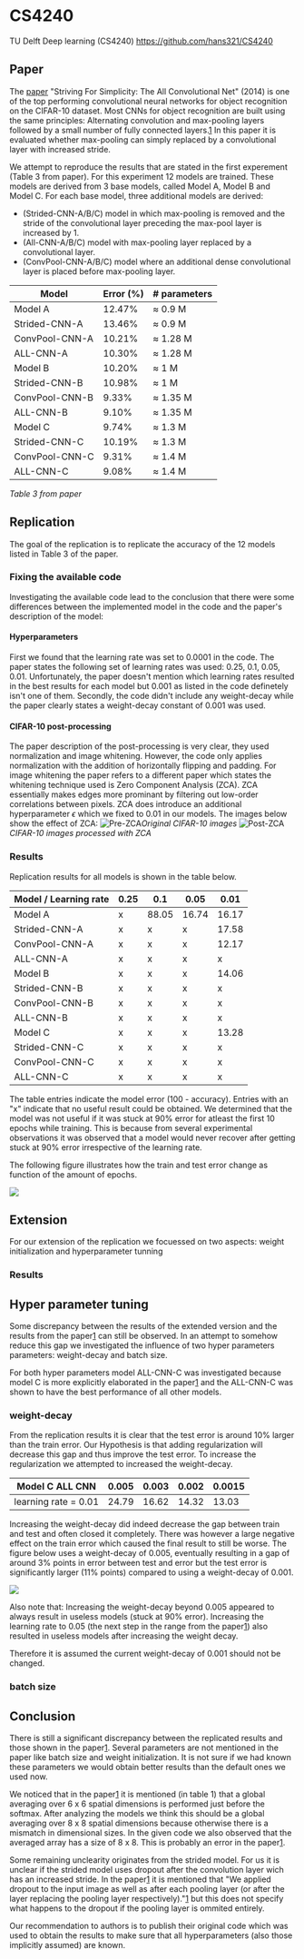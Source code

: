 # CS4240
TU Delft Deep learning (CS4240)
https://github.com/hans321/CS4240

## Paper
The [paper][1] "Striving For Simplicity: The All Convolutional Net" (2014) is one of the top performing convolutional neural networks for object recognition on the CIFAR-10 dataset.
Most CNNs for object recognition are built using the same principles: Alternating convolution and max-pooling layers
followed by a small number of fully connected layers.[1] In this paper it is evaluated whether max-pooling can simply replaced by a convolutional layer with increased stride. 

We attempt to reproduce the results that are stated in the first experement (Table 3 from paper). For this experiment 12 models are trained. These models are derived from 3 base models, called Model A, Model B and Model C. For each base model, three additional models are derived: 

* (Strided-CNN-A/B/C) model in which max-pooling is removed and the stride of the convolutional layer preceding the max-pool layer is increased by 1.
* (All-CNN-A/B/C) model with max-pooling layer replaced by a convolutional layer.
* (ConvPool-CNN-A/B/C) model where an additional dense convolutional layer is placed before max-pooling layer.


| Model               | Error (%) | # parameters   | 
|---------------------|-----------|----------------|
| Model A             | 12.47%    | ≈ 0.9 M        | 
| Strided-CNN-A       | 13.46%    | ≈ 0.9 M        | 
| ConvPool-CNN-A      | 10.21%    | ≈ 1.28 M       | 
| ALL-CNN-A           | 10.30%    | ≈ 1.28 M       |
| Model B             | 10.20%    | ≈ 1 M          |
| Strided-CNN-B       | 10.98%    | ≈ 1 M          |
| ConvPool-CNN-B      | 9.33%     | ≈ 1.35 M       |
| ALL-CNN-B           | 9.10%     | ≈ 1.35 M       |
| Model C             | 9.74%     | ≈ 1.3 M        |
| Strided-CNN-C       | 10.19%    | ≈ 1.3 M        |
| ConvPool-CNN-C      | 9.31%     | ≈ 1.4 M        |
| ALL-CNN-C           | 9.08%     | ≈ 1.4 M        |
*Table 3 from paper*

## Replication
The goal of the replication is to replicate the accuracy of the 12 models listed in Table 3 of the paper.


### Fixing the available code
Investigating the available code lead to the conclusion that there were some differences between the implemented model in the code and the paper's description of the model:

#### Hyperparameters
First we found that the learning rate was set to 0.0001 in the code. The paper states the following set of learning rates was used: 0.25, 0.1, 0.05, 0.01. Unfortunately, the paper doesn't mention which learning rates resulted in the best results for each model but 0.001 as listed in the code definetely isn't one of them. Secondly, the code didn't include any weight-decay while the paper clearly states a weight-decay constant of 0.001 was used. 

#### CIFAR-10 post-processing
The paper description of the post-processing is very clear, they used normalization and image whitening. However, the code only applies normalization with the addition of horizontally flipping and padding. For image whitening the paper refers to a different paper which states the whitening technique used is Zero Component Analysis (ZCA). ZCA essentially makes edges more prominant by filtering out low-order correlations between pixels. ZCA does introduce an additional hyperparameter $\epsilon$ which we fixed to 0.01 in our models. The images below show the effect of ZCA:
![Pre-ZCA](images/original.png)*Original CIFAR-10 images*
![Post-ZCA](images/zca.png)*CIFAR-10 images processed with ZCA*

### Results

Replication results for all models is shown in the table below.

| Model / Learning rate | 0.25 | 0.1   | 0.05  | 0.01  |
|---------------------|------|-------|-------|-------|
| Model A             | x    | 88.05 | 16.74 | 16.17 |
| Strided-CNN-A       | x    | x     | x     | 17.58 |
| ConvPool-CNN-A      | x    | x     | x     | 12.17 |
| ALL-CNN-A           | x    | x     | x     | x     |
| Model B             | x    | x     | x     | 14.06 |
| Strided-CNN-B       | x    | x     | x     | x     |
| ConvPool-CNN-B      | x    | x     | x     | x     |
| ALL-CNN-B           | x    | x     | x     | x     |
| Model C             | x    | x     | x     | 13.28 |
| Strided-CNN-C       | x    | x     | x     | x     |
| ConvPool-CNN-C      | x    | x     | x     | x     |
| ALL-CNN-C           | x    | x     | x     | x     |

The table entries indicate the model error (100 - accuracy).
Entries with an "x" indicate that no useful result could be obtained. We determined that the model was not useful if it was stuck at 90% error for atleast the first 10 epochs while training. This is because from several experimental observations it was observed that a model would never recover after getting stuck at 90% error irrespective of the learning rate.

The following figure illustrates how the train and test error change as function of the amount of epochs. 

![](./images/model_c_0_01.svg)

## Extension

For our extension of the replication we focuessed on two aspects: weight initialization and hyperparameter tunning

### Results

## Hyper parameter tuning
Some discrepancy between the results of the extended version and the results from the paper[1] can still be observed. In an attempt to somehow reduce this gap we investigated the influence of two hyper parameters parameters: weight-decay and batch size.

For both hyper parameters model ALL-CNN-C was investigated because model C is more explicitly elaborated in the paper[1] and the ALL-CNN-C was shown to have the best performance of all other models. 

### weight-decay
From the replication results it is clear that the test error is around 10% larger than the train error. Our Hypothesis is that adding regularization will decrease this gap and thus improve the test error. To increase the regularization we attempted to increased the weight-decay.

| Model C ALL CNN | 0.005 | 0.003 | 0.002 | 0.0015 |
|-----------------|-------|-------|-------|--------|
| learning rate = 0.01 | 24.79 | 16.62 | 14.32 | 13.03 |

Increasing the weight-decay did indeed decrease the gap between train and test and often closed it completely. There was however a large negative effect on the train error which caused the final result to still be worse.
The figure below uses a weight-decay of 0.005, eventually resulting in a gap of around 3% points in error between test and error but the test error is significantly larger (11% points) compared to using a weight-decay of 0.001. 

![](./images/model_all_cnn_c_wd_0_005.svg)

Also note that:
Increasing the weight-decay beyond 0.005 appeared to always result in useless models (stuck at 90% error). 
Increasing the learning rate to 0.05 (the next step in the range from the paper[1]) also resulted in useless models after increasing the weight decay.

Therefore it is assumed the current weight-decay of 0.001 should not be changed.

### batch size

## Conclusion
There is still a significant discrepancy between the replicated results and those shown in the paper[1]. Several parameters are not mentioned in the paper like batch size and weight initialization. It is not sure if we had known these parameters we would obtain better results than the default ones we used now.

We noticed that in the paper[1] it is mentioned (in table 1) that a global averaging over 6 x 6 spatial dimensions is performed just before the softmax. After analyzing the models we think this should be a global averaging over 8 x 8 spatial dimensions because otherwise there is a mismatch in dimensional sizes. In the given code we also observed that the averaged array has a size of 8 x 8. This is probably an error in the paper[1].

Some remaining unclearity originates from the strided model.
For us it is unclear if the strided model uses dropout after the convolution layer wich has an increased stride. In the paper[1] it is mentioned that "We applied dropout to the input image as well as after each pooling layer (or after the layer replacing the pooling layer respectively)."[1] but this does not specify what happens to the dropout if the pooling layer is ommited entirely.

Our recommendation to authors is to publish their original code which was used to obtain the results to make sure that all hyperparameters (also those implicitly assumed) are known.


[1]: https://arxiv.org/abs/1412.6806
